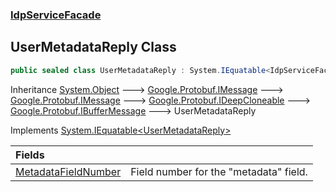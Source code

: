 ### [IdpServiceFacade](../index.md 'IdpServiceFacade')

## UserMetadataReply Class

```csharp
public sealed class UserMetadataReply : System.IEquatable<IdpServiceFacade.UserMetadataReply>
```

Inheritance [System\.Object](https://learn.microsoft.com/en-us/dotnet/api/system.object 'System\.Object') &#129106; [Google\.Protobuf\.IMessage](https://learn.microsoft.com/en-us/dotnet/api/google.protobuf.imessage 'Google\.Protobuf\.IMessage') &#129106; [Google\.Protobuf\.IMessage](https://learn.microsoft.com/en-us/dotnet/api/google.protobuf.imessage 'Google\.Protobuf\.IMessage') &#129106; [Google\.Protobuf\.IDeepCloneable](https://learn.microsoft.com/en-us/dotnet/api/google.protobuf.ideepcloneable 'Google\.Protobuf\.IDeepCloneable') &#129106; [Google\.Protobuf\.IBufferMessage](https://learn.microsoft.com/en-us/dotnet/api/google.protobuf.ibuffermessage 'Google\.Protobuf\.IBufferMessage') &#129106; UserMetadataReply

Implements [System\.IEquatable&lt;](https://learn.microsoft.com/en-us/dotnet/api/system.iequatable-1 'System\.IEquatable\`1')[UserMetadataReply](index.md 'IdpServiceFacade\.UserMetadataReply')[&gt;](https://learn.microsoft.com/en-us/dotnet/api/system.iequatable-1 'System\.IEquatable\`1')

| Fields | |
| :--- | :--- |
| [MetadataFieldNumber](MetadataFieldNumber.md 'IdpServiceFacade\.UserMetadataReply\.MetadataFieldNumber') | Field number for the "metadata" field\. |
